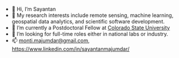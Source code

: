 - 👋 Hi, I’m Sayantan
- 👀 My research interests include remote sensing, machine learning, geospatial data analytics, and scientific software development.
- 🌱 I’m currently a Postdoctoral Fellow at <a href=https://www.colostate.edu>Colorado State University</a>
- 💞️ I’m looking for full-time roles either in national labs or industry.
- 📫 monti.majumdar@gmail.com, https://www.linkedin.com/in/sayantanmajumdar/

<!---
montimaj/montimaj is a ✨ special ✨ repository because its `README.md` (this file) appears on your GitHub profile.
You can click the Preview link to take a look at your changes.
--->
